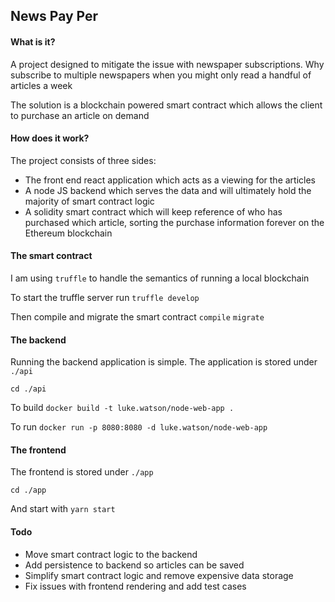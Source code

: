 ## News Pay Per

#### What is it?

A project designed to mitigate the issue with newspaper subscriptions. Why subscribe to multiple newspapers when you might only read a handful of articles a week

The solution is a blockchain powered smart contract which allows the client to purchase an article on demand

#### How does it work?

The project consists of three sides: 
- The front end react application which acts as a viewing for the articles
- A node JS backend which serves the data and will ultimately hold the majority of smart contract logic
- A solidity smart contract which will keep reference of who has purchased which article, sorting the purchase information forever on the Ethereum blockchain  

#### The smart contract

I am using `truffle` to handle the semantics of running a local blockchain

To start the truffle server run `truffle develop`

Then compile and migrate the smart contract `compile` `migrate`

#### The backend

Running the backend application is simple. The application is stored under `./api`

`cd ./api`

To build `docker build -t luke.watson/node-web-app .`

To run `docker run -p 8080:8080 -d luke.watson/node-web-app`

#### The frontend

The frontend is stored under `./app`

`cd ./app`

And start with `yarn start`

#### Todo

- Move smart contract logic to the backend
- Add persistence to backend so articles can be saved
- Simplify smart contract logic and remove expensive data storage
- Fix issues with frontend rendering and add test cases
 

